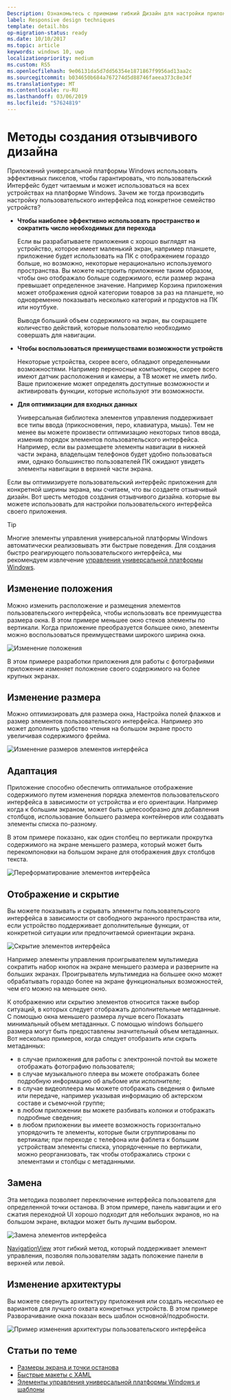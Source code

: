 ```yaml
---
Description: Ознакомьтесь с приемами гибкий Дизайн для настройки приложения для конкретных устройств
label: Responsive design techniques
template: detail.hbs
op-migration-status: ready
ms.date: 10/10/2017
ms.topic: article
keywords: windows 10, uwp
localizationpriority: medium
ms.custom: RS5
ms.openlocfilehash: 9e06131da5d7dd56354e1871867f9956ad13aa2c
ms.sourcegitcommit: b034650b684a767274d5d88746faeea373c8e34f
ms.translationtype: MT
ms.contentlocale: ru-RU
ms.lasthandoff: 03/06/2019
ms.locfileid: "57624819"
---
```

# <a name="responsive-design-techniques"></a>Методы создания отзывчивого дизайна

Приложений универсальной платформы Windows использовать эффективных пикселов, чтобы гарантировать, что пользовательский Интерфейс будет читаемым и может использоваться на всех устройствах на платформе Windows. Зачем же тогда производить настройку пользовательского интерфейса под конкретное семейство устройств?

- **Чтобы наиболее эффективно использовать пространство и сократить число необходимых для перехода**

    Если вы разрабатываете приложения с хорошо выглядят на устройство, которое имеет маленький экран, например планшете, приложение будет использовать на ПК с отображением гораздо больше, но возможно, некоторые нерационально используемого пространства. Вы можете настроить приложение таким образом, чтобы оно отображало больше содержимого, если размер экрана превышает определенное значение. Например Корзина приложения может отображения одной категории товаров за раз на планшете, но одновременно показывать несколько категорий и продуктов на ПК или ноутбуке.

    Выводя больший объем содержимого на экран, вы сокращаете количество действий, которые пользователю необходимо совершать для навигации.

- **Чтобы воспользоваться преимуществами возможности устройств**

    Некоторые устройства, скорее всего, обладают определенными возможностями. Например переносные компьютеры, скорее всего имеют датчик расположения и камеры, а ТВ может не иметь либо. Ваше приложение может определять доступные возможности и активировать функции, которые используют эти возможности.

- **Для оптимизации для входных данных**

    Универсальная библиотека элементов управления поддерживает все типы ввода (прикосновения, перо, клавиатура, мышь). Тем не менее вы можете произвести оптимизацию некоторых типов ввода, изменив порядок элементов пользовательского интерфейса. Например, если вы размещаете элементы навигации в нижней части экрана, владельцам телефонов будет удобно пользоваться ими, однако большинство пользователей ПК ожидают увидеть элементы навигации в верхней части экрана.

Если вы оптимизируете пользовательский интерфейс приложения для конкретной ширины экрана, мы считаем, что вы создаете отзывчивый дизайн. Вот шесть методов создания отзывчивого дизайна. которые вы можете использовать для настройки пользовательского интерфейса своего приложения.

>[!TIP]
> Многие элементы управления универсальной платформы Windows автоматически реализовывать эти быстрые поведения. Для создания быстро реагирующего пользовательского интерфейса, мы рекомендуем извлечение [управления универсальной платформы Windows](../controls-and-patterns/index.md).

## <a name="reposition"></a>Изменение положения

Можно изменить расположение и размещения элементов пользовательского интерфейса, чтобы использовать все преимущества размера окна. В этом примере меньшее окно стеков элементы по вертикали. Когда приложение преобразуется большее окно, элементы можно воспользоваться преимуществами широкого ширина окна.

![Изменение положения](images/rsp-design/rspd-reposition2.gif)

В этом примере разработки приложения для работы с фотографиями приложение изменяет положение своего содержимого на более крупных экранах.

## <a name="resize"></a>Изменение размера

Можно оптимизировать для размера окна, Настройка полей флажков и размер элементов пользовательского интерфейса. Например это может дополнить удобство чтения на большом экране просто увеличивая содержимого фрейма.

![Изменение размеров элементов интерфейса](images/rsp-design/rspd-resize2.gif)

## <a name="reflow"></a>Адаптация

Приложение способно обеспечить оптимальное отображение содержимого путем изменения порядка элементов пользовательского интерфейса в зависимости от устройства и его ориентации. Например когда к большим экраном, может быть целесообразно для добавления столбцов, использование большего размера контейнеров или создавать элементы списка по-разному.

В этом примере показано, как один столбец по вертикали прокрутка содержимого на экране меньшего размера, который может быть перекомпоновки на большом экране для отображения двух столбцов текста.

![Переформатирование элементов интерфейса](images/rsp-design/rspd_reflow.gif)

## <a name="showhide"></a>Отображение и скрытие

Вы можете показывать и скрывать элементы пользовательского интерфейса в зависимости от свободного экранного пространства или, если устройство поддерживает дополнительные функции, от конкретной ситуации или предпочитаемой ориентации экрана.

![Скрытие элементов интерфейса](images/rsp-design/rspd-revealhide.gif)

Например элементы управления проигрывателем мультимедиа сократить набор кнопок на экране меньшего размера и разверните на больших экранах. Проигрыватель мультимедиа на большее окно может обрабатывать гораздо более на экране функциональных возможностей, чем его можно на меньшее окно.

К отображению или скрытию элементов относится также выбор ситуаций, в которых следует отображать дополнительные метаданные. С помощью окна меньшего размера лучше всего Показать минимальный объем метаданных. С помощью windows большего размера могут быть предоставлены значительный объем метаданных. Вот несколько примеров, когда следует отобразить или скрыть метаданных:

- в случае приложения для работы с электронной почтой вы можете отображать фотографию пользователя;
- в случае музыкального плеера вы можете отображать более подробную информацию об альбоме или исполнителе;
- в случае видеоплеера мы можете отображать сведения о фильме или передаче, например указывая информацию об актерском составе и съемочной группе;
- в любом приложении вы можете разбивать колонки и отображать подробные сведения;
- в любом приложении вы имеете возможность горизонтально упорядочить те элементы, которые были сгруппированы по вертикали; при переходе с телефона или фаблета к большим устройствам элементы списка, упорядоченные по вертикали, можно реорганизовать, так чтобы отображались строки с элементами и столбцы с метаданными.

## <a name="replace"></a>Замена

Эта методика позволяет переключение интерфейса пользователя для определенной точки останова. В этом примере, панель навигации и его сжатия переходной UI хорошо подходит для небольших экранов, но на большом экране, вкладки может быть лучшим выбором.

![Замена элементов интерфейса](images/rsp-design/rspd-replace.gif)

[NavigationView](../controls-and-patterns/navigationview.md) этот гибкий метод, который поддерживает элемент управления, позволяя пользователям задать положение панели в верхней или левой.

## <a name="re-architect"></a>Изменение архитектуры

Вы можете свернуть архитектуру приложения или создать несколько ее вариантов для лучшего охвата конкретных устройств. В этом примере Разворачивание окна показан весь шаблон основной/подробности.

![Пример изменения архитектуры пользовательского интерфейса](images/rsp-design/rspd-rearchitect.gif)

## <a name="related-topics"></a>Статьи по теме

- [Размеры экрана и точки останова](screen-sizes-and-breakpoints-for-responsive-design.md)
- [Быстрые макеты с XAML](layouts-with-xaml.md)
- [Элементы управления универсальной платформы Windows и шаблоны](../controls-and-patterns/index.md)
